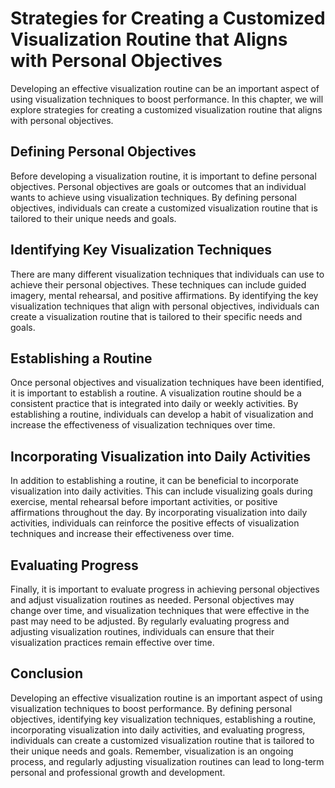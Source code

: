 Strategies for Creating a Customized Visualization Routine that Aligns with Personal Objectives
=========================================================================================================================================================

Developing an effective visualization routine can be an important aspect of using visualization techniques to boost performance. In this chapter, we will explore strategies for creating a customized visualization routine that aligns with personal objectives.

Defining Personal Objectives
----------------------------

Before developing a visualization routine, it is important to define personal objectives. Personal objectives are goals or outcomes that an individual wants to achieve using visualization techniques. By defining personal objectives, individuals can create a customized visualization routine that is tailored to their unique needs and goals.

Identifying Key Visualization Techniques
----------------------------------------

There are many different visualization techniques that individuals can use to achieve their personal objectives. These techniques can include guided imagery, mental rehearsal, and positive affirmations. By identifying the key visualization techniques that align with personal objectives, individuals can create a visualization routine that is tailored to their specific needs and goals.

Establishing a Routine
----------------------

Once personal objectives and visualization techniques have been identified, it is important to establish a routine. A visualization routine should be a consistent practice that is integrated into daily or weekly activities. By establishing a routine, individuals can develop a habit of visualization and increase the effectiveness of visualization techniques over time.

Incorporating Visualization into Daily Activities
-------------------------------------------------

In addition to establishing a routine, it can be beneficial to incorporate visualization into daily activities. This can include visualizing goals during exercise, mental rehearsal before important activities, or positive affirmations throughout the day. By incorporating visualization into daily activities, individuals can reinforce the positive effects of visualization techniques and increase their effectiveness over time.

Evaluating Progress
-------------------

Finally, it is important to evaluate progress in achieving personal objectives and adjust visualization routines as needed. Personal objectives may change over time, and visualization techniques that were effective in the past may need to be adjusted. By regularly evaluating progress and adjusting visualization routines, individuals can ensure that their visualization practices remain effective over time.

Conclusion
----------

Developing an effective visualization routine is an important aspect of using visualization techniques to boost performance. By defining personal objectives, identifying key visualization techniques, establishing a routine, incorporating visualization into daily activities, and evaluating progress, individuals can create a customized visualization routine that is tailored to their unique needs and goals. Remember, visualization is an ongoing process, and regularly adjusting visualization routines can lead to long-term personal and professional growth and development.
